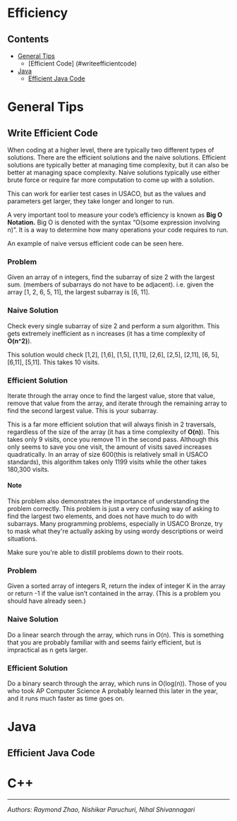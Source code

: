 # Efficiency
## Contents
- [General Tips](#generaltips)
  - [Efficient Code] (#writeefficientcode)
- [Java](#java)
  - [Efficient Java Code](#efficientjavacode)


# General Tips

## Write Efficient Code

When coding at a higher level, there are typically two different types of solutions. There are the efficient solutions and the naive solutions. Efficient solutions are typically better at managing time complexity, but it can also be better at managing space complexity. Naive solutions typically use either brute force or require far more computation to come up with a solution. 

This can work for earlier test cases in USACO, but as the values and parameters get larger, they take longer and longer to run.

A very important tool to measure your code’s efficiency is known as **Big O Notation.**
Big O is denoted with the syntax “O(some expression involving n)”.
It is a way to determine how many operations your code requires to run.

An example of naive versus efficient code can be seen here.

### Problem
Given an array of n integers, find the subarray of size 2 with the largest sum. (members of subarrays do not have to be adjacent).
i.e. given the array [1, 2, 6, 5, 11], the largest subarray is [6, 11].

### Naive Solution
Check every single subarray of size 2 and perform a sum algorithm.
This gets extremely inefficient as n increases (it has a time complexity of **O(n^2)**).

This solution would check [1,2], [1,6], [1,5], [1,11], [2,6], [2,5],
[2,11], [6, 5], [6,11], [5,11]. This takes 10 visits.

### Efficient Solution
Iterate through the array once to find the largest value, store that value,
remove that value from the array, and iterate through the remaining array to find the second largest value. This is your subarray.

This is a far more efficient solution that will always finish in 2 traversals,
regardless of the size of the array (it has a time complexity of **O(n)**).
This takes only 9 visits, once you remove 11 in the second pass.
Although this only seems to save you one visit, the amount of visits saved
increases quadratically. In an array of size 600(this is relatively small in USACO standards),
this algorithm takes only 1199 visits while the other takes 180,300 visits.

#### Note
This problem also demonstrates the importance of understanding the problem correctly.
This problem is just a very confusing way of asking to find the largest two elements,
and does not have much to do with subarrays. Many programming problems, especially in USACO Bronze,
try to mask what they're actually asking by using wordy descriptions or weird situations.

Make sure you're able to distill problems down to their roots.

### Problem
Given a sorted array of integers R, return the index of integer K in the array or
return -1 if the value isn’t contained in the array. (This is a problem you should have
already seen.)

### Naive Solution
Do a linear search through the array, which runs in O(n). This is something that you are probably familiar with and seems fairly efficient, but is impractical as n gets larger.

### Efficient Solution
Do a binary search through the array, which runs in O(log(n)).
Those of you who took AP Computer Science A probably learned this later in the year, and it runs much faster as time goes on.


# Java
## Efficient Java Code

# C++

---
*Authors: Raymond Zhao, Nishikar Paruchuri, Nihal Shivannagari*
